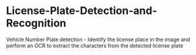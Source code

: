 # License-Plate-Detection-and-Recognition
Vehicle Number Plate detection -  Identify the license place in the image and perform an OCR to extract the characters from the detected license plate
